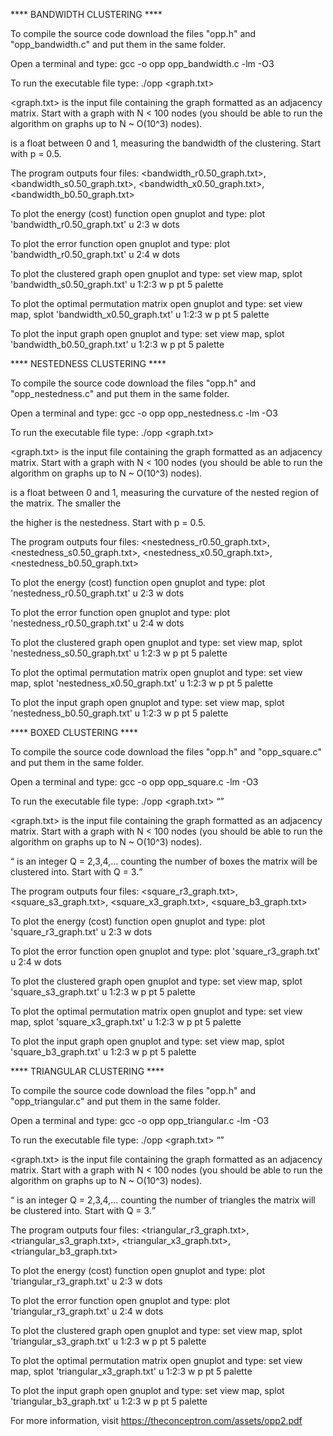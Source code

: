 **** BANDWIDTH CLUSTERING ****

To compile the source code download the files "opp.h" and "opp_bandwidth.c" and put them in the same folder. 

Open a terminal and type: gcc -o opp opp_bandwidth.c -lm -O3

To run the executable file type: ./opp <graph.txt> <p> 

<graph.txt> is the input file containing the graph formatted as an adjacency matrix. Start with a graph with N < 100 nodes (you should be able to run the algorithm on graphs up to N ~ O(10^3) nodes).
                                                                                                                    
<p> is a float between 0 and 1, measuring the bandwidth of the clustering. Start with p = 0.5. 

The program outputs four files: <bandwidth_r0.50_graph.txt>, <bandwidth_s0.50_graph.txt>, <bandwidth_x0.50_graph.txt>, <bandwidth_b0.50_graph.txt>
  
To plot the energy (cost) function open gnuplot and type: plot 'bandwidth_r0.50_graph.txt' u 2:3 w dots

To plot the error function open gnuplot and type: plot 'bandwidth_r0.50_graph.txt' u 2:4 w dots
  
To plot the clustered graph open gnuplot and type: set view map, splot 'bandwidth_s0.50_graph.txt' u 1:2:3 w p pt 5 palette
  
To plot the optimal permutation matrix open gnuplot and type: set view map, splot 'bandwidth_x0.50_graph.txt' u 1:2:3 w p pt 5 palette

To plot the input graph open gnuplot and type: set view map, splot 'bandwidth_b0.50_graph.txt' u 1:2:3 w p pt 5 palette


**** NESTEDNESS CLUSTERING ****

To compile the source code download the files "opp.h" and "opp_nestedness.c" and put them in the same folder. 

Open a terminal and type: gcc -o opp opp_nestedness.c -lm -O3

To run the executable file type: ./opp <graph.txt> <p> 

<graph.txt> is the input file containing the graph formatted as an adjacency matrix. Start with a graph with N < 100 nodes (you should be able to run the algorithm on graphs up to N ~ O(10^3) nodes).

<p> is a float between 0 and 1, measuring the curvature of the nested region of the matrix. The smaller the <p> the higher is the nestedness. Start with p = 0.5. 

The program outputs four files: <nestedness_r0.50_graph.txt>, <nestedness_s0.50_graph.txt>, <nestedness_x0.50_graph.txt>, <nestedness_b0.50_graph.txt>
  
To plot the energy (cost) function open gnuplot and type: plot 'nestedness_r0.50_graph.txt' u 2:3 w dots

To plot the error function open gnuplot and type: plot 'nestedness_r0.50_graph.txt' u 2:4 w dots
  
To plot the clustered graph open gnuplot and type: set view map, splot 'nestedness_s0.50_graph.txt' u 1:2:3 w p pt 5 palette
  
To plot the optimal permutation matrix open gnuplot and type: set view map, splot 'nestedness_x0.50_graph.txt' u 1:2:3 w p pt 5 palette

To plot the input graph open gnuplot and type: set view map, splot 'nestedness_b0.50_graph.txt' u 1:2:3 w p pt 5 palette
  
  
**** BOXED CLUSTERING ****

To compile the source code download the files "opp.h" and "opp_square.c" and put them in the same folder. 

Open a terminal and type: gcc -o opp opp_square.c -lm -O3

To run the executable file type: ./opp <graph.txt> <Q> 

<graph.txt> is the input file containing the graph formatted as an adjacency matrix. Start with a graph with N < 100 nodes (you should be able to run the algorithm on graphs up to N ~ O(10^3) nodes).

<Q> is an integer Q = 2,3,4,... counting the number of boxes the matrix will be clustered into. Start with Q = 3. 

The program outputs four files: <square_r3_graph.txt>, <square_s3_graph.txt>, <square_x3_graph.txt>, <square_b3_graph.txt>
  
To plot the energy (cost) function open gnuplot and type: plot 'square_r3_graph.txt' u 2:3 w dots

To plot the error function open gnuplot and type: plot 'square_r3_graph.txt' u 2:4 w dots
  
To plot the clustered graph open gnuplot and type: set view map, splot 'square_s3_graph.txt' u 1:2:3 w p pt 5 palette
  
To plot the optimal permutation matrix open gnuplot and type: set view map, splot 'square_x3_graph.txt' u 1:2:3 w p pt 5 palette

To plot the input graph open gnuplot and type: set view map, splot 'square_b3_graph.txt' u 1:2:3 w p pt 5 palette

  
**** TRIANGULAR CLUSTERING ****

To compile the source code download the files "opp.h" and "opp_triangular.c" and put them in the same folder. 

Open a terminal and type: gcc -o opp opp_triangular.c -lm -O3

To run the executable file type: ./opp <graph.txt> <Q> 

<graph.txt> is the input file containing the graph formatted as an adjacency matrix. Start with a graph with N < 100 nodes (you should be able to run the algorithm on graphs up to N ~ O(10^3) nodes).

<Q> is an integer Q = 2,3,4,... counting the number of triangles the matrix will be clustered into. Start with Q = 3. 

The program outputs four files: <triangular_r3_graph.txt>, <triangular_s3_graph.txt>, <triangular_x3_graph.txt>, <triangular_b3_graph.txt>
  
To plot the energy (cost) function open gnuplot and type: plot 'triangular_r3_graph.txt' u 2:3 w dots

To plot the error function open gnuplot and type: plot 'triangular_r3_graph.txt' u 2:4 w dots
  
To plot the clustered graph open gnuplot and type: set view map, splot 'triangular_s3_graph.txt' u 1:2:3 w p pt 5 palette
  
To plot the optimal permutation matrix open gnuplot and type: set view map, splot 'triangular_x3_graph.txt' u 1:2:3 w p pt 5 palette

To plot the input graph open gnuplot and type: set view map, splot 'triangular_b3_graph.txt' u 1:2:3 w p pt 5 palette
  
  
  
  
  
For more information, visit https://theconceptron.com/assets/opp2.pdf


